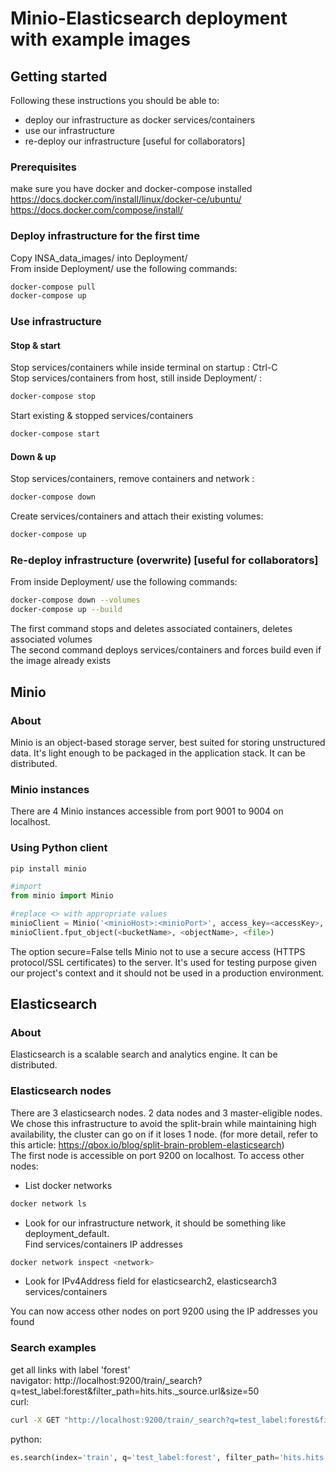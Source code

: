 # Minio-Elasticsearch deployment with example images

## Getting started
Following these instructions you should be able to:
- deploy our infrastructure as docker services/containers
- use our infrastructure
- re-deploy our infrastructure [useful for collaborators]

### Prerequisites
make sure you have docker and docker-compose installed  
https://docs.docker.com/install/linux/docker-ce/ubuntu/  
https://docs.docker.com/compose/install/

### Deploy infrastructure for the first time
Copy INSA_data_images/ into Deployment/  
From inside Deployment/ use the following commands:  
```bash
docker-compose pull
docker-compose up
```
### Use infrastructure
#### Stop & start
Stop services/containers while inside terminal on startup : Ctrl-C  
Stop services/containers from host, still inside Deployment/ :
```bash
docker-compose stop
```

Start existing & stopped services/containers
```bash
docker-compose start
```
#### Down & up
Stop services/containers, remove containers and network :
```bash
docker-compose down
```

Create services/containers and attach their existing volumes:
```bash
docker-compose up
```

### Re-deploy infrastructure (overwrite)  [useful for collaborators]
From inside Deployment/ use the following commands:  
```bash
docker-compose down --volumes
docker-compose up --build
```
The first command stops and deletes associated containers, deletes associated volumes  
The second command deploys services/containers and forces build even if the image already exists


## Minio

### About
Minio is an object-based storage server, best suited for storing unstructured data. It's light enough to be packaged in the application stack. It can be distributed.

### Minio instances
There are 4 Minio instances accessible from port 9001 to 9004 on localhost.

### Using Python client
```bash
pip install minio
```
```python
#import
from minio import Minio  

#replace <> with appropriate values
minioClient = Minio('<minioHost>:<minioPort>', access_key=<accessKey>, secret_key=<secretKey>, secure=False)
minioClient.fput_object(<bucketName>, <objectName>, <file>)
```
The option secure=False tells Minio not to use a secure access (HTTPS protocol/SSL certificates) to the server. It's used for testing purpose given our project's context and it should not be used in a production environment.

## Elasticsearch 

### About
Elasticsearch is a scalable search and analytics engine. It can be distributed.

### Elasticsearch nodes
There are 3 elasticsearch nodes. 2 data nodes and 3 master-eligible nodes. We chose this infrastructure to avoid the split-brain while maintaining high availability, the cluster can go on if it loses 1 node. (for more detail, refer to this article: https://qbox.io/blog/split-brain-problem-elasticsearch)  
The first node is accessible on port 9200 on localhost.
To access other nodes: 
- List docker networks
```bash
docker network ls
```
- Look for our infrastructure network, it should be something like deployment_default.  
Find services/containers IP addresses
```bash
docker network inspect <network>
```
- Look for IPv4Address field for elasticsearch2, elasticsearch3 services/containers

You can now access other nodes on port 9200 using the IP addresses you found

### Search examples
get all links with label 'forest'  
navigator: http://localhost:9200/train/_search?q=test_label:forest&filter_path=hits.hits._source.url&size=50  
curl: 
```bash
curl -X GET "http://localhost:9200/train/_search?q=test_label:forest&filter_path=hits.hits._source.url&size=50"
```
python:
```python
es.search(index='train', q='test_label:forest', filter_path='hits.hits._source.url',size=50)
````
